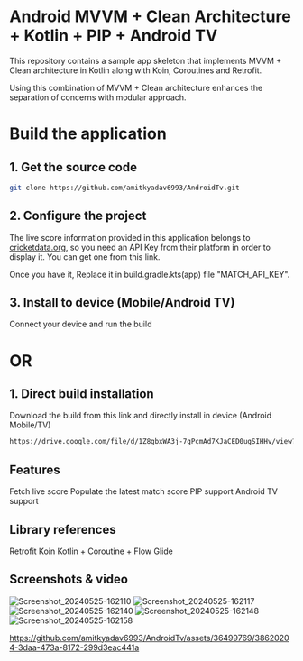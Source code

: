 # Android MVVM + Clean Architecture + Kotlin + PIP + Android TV

This repository contains a sample app skeleton that implements MVVM + Clean architecture in Kotlin along with Koin, Coroutines and Retrofit.

Using this combination of MVVM + Clean architecture enhances the separation of concerns with modular approach.

# Build the application

## 1. Get the source code
```bash
git clone https://github.com/amitkyadav6993/AndroidTv.git
```
## 2. Configure the project
The live score information provided in this application belongs to [cricketdata.org](https://cricketdata.org/), so you need an API Key from their platform in order to display it. You can get one from this link.

Once you have it, Replace it in build.gradle.kts(app) file "MATCH_API_KEY".

## 3. Install to device (Mobile/Android TV)
Connect your device and run the build

# OR

## 1. Direct build installation
Download the build from this link and directly install in device (Android Mobile/TV)
```bash
https://drive.google.com/file/d/1Z8gbxWA3j-7gPcmAd7KJaCED0ugSIHHv/view?usp=sharing
```

## Features
Fetch live score
Populate the latest match score
PIP support
Android TV support

## Library references
Retrofit
Koin
Kotlin + Coroutine + Flow
Glide

## Screenshots & video
![Screenshot_20240525-162110](https://github.com/amitkyadav6993/AndroidTv/assets/36499769/e7607a63-dfdd-46d6-93fc-8b111cbf5cf1)
![Screenshot_20240525-162117](https://github.com/amitkyadav6993/AndroidTv/assets/36499769/f0958d09-e277-4611-b01b-7a87a83db496)
![Screenshot_20240525-162140](https://github.com/amitkyadav6993/AndroidTv/assets/36499769/1e4ca79c-7851-444e-9f10-36b978136346)
![Screenshot_20240525-162148](https://github.com/amitkyadav6993/AndroidTv/assets/36499769/fca99ab3-e8c2-4aed-871e-44b91e617fcf)
![Screenshot_20240525-162158](https://github.com/amitkyadav6993/AndroidTv/assets/36499769/4a0bc2c4-3b20-43d6-ad6e-aaef468704c9)


https://github.com/amitkyadav6993/AndroidTv/assets/36499769/38620204-3daa-473a-8172-299d3eac441a

